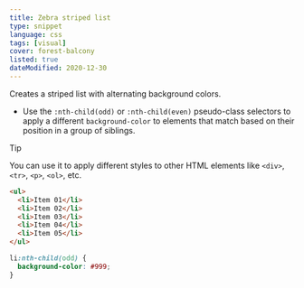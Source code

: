 ```yaml
---
title: Zebra striped list
type: snippet
language: css
tags: [visual]
cover: forest-balcony
listed: true
dateModified: 2020-12-30
---
```


Creates a striped list with alternating background colors.

- Use the `:nth-child(odd)` or `:nth-child(even)` pseudo-class selectors to apply a different `background-color` to elements that match based on their position in a group of siblings.

> [!TIP]
>
> You can use it to apply different styles to other HTML elements like `<div>`, `<tr>`, `<p>`, `<ol>`, etc.

```html
<ul>
  <li>Item 01</li>
  <li>Item 02</li>
  <li>Item 03</li>
  <li>Item 04</li>
  <li>Item 05</li>
</ul>
```

```css
li:nth-child(odd) {
  background-color: #999;
}
```
